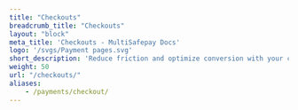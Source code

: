 ```yaml
---
title: "Checkouts"
breadcrumb_title: "Checkouts"
layout: "block"
meta_title: 'Checkouts - MultiSafepay Docs'
logo: '/svgs/Payment pages.svg'
short_description: 'Reduce friction and optimize conversion with your checkout.'
weight: 50
url: "/checkouts/"
aliases:
    - /payments/checkout/
---
```

